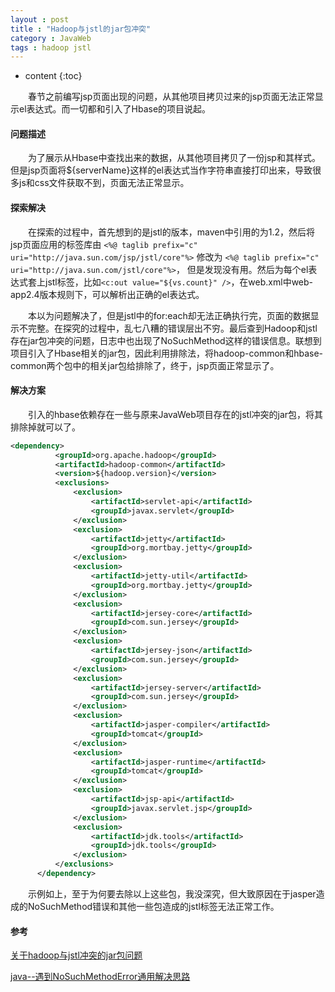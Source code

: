 ```yaml
---
layout : post
title : "Hadoop与jstl的jar包冲突"
category : JavaWeb
tags : hadoop jstl
---
```


* content
{:toc}

　　春节之前编写jsp页面出现的问题，从其他项目拷贝过来的jsp页面无法正常显示el表达式。而一切都和引入了Hbase的项目说起。









#### 问题描述

　　为了展示从Hbase中查找出来的数据，从其他项目拷贝了一份jsp和其样式。但是jsp页面将${serverName}这样的el表达式当作字符串直接打印出来，导致很多js和css文件获取不到，页面无法正常显示。

#### 探索解决

　　在探索的过程中，首先想到的是jstl的版本，maven中引用的为1.2，然后将jsp页面应用的标签库由
	```<%@ taglib prefix="c" uri="http://java.sun.com/jsp/jstl/core"%>```
	修改为
	```<%@ taglib prefix="c" uri="http://java.sun.com/jstl/core"%>```，
但是发现没有用。然后为每个el表达式套上jstl标签，比如```<c:out value="${vs.count}" />```，在web.xml中web-app2.4版本规则下，可以解析出正确的el表达式。

　　本以为问题解决了，但是jstl中的for:each却无法正确执行完，页面的数据显示不完整。在探究的过程中，乱七八糟的错误层出不穷。最后查到Hadoop和jstl存在jar包冲突的问题，日志中也出现了NoSuchMethod这样的错误信息。联想到项目引入了Hbase相关的jar包，因此利用排除法，将hadoop-common和hbase-common两个包中的相关jar包给排除了，终于，jsp页面正常显示了。

#### 解决方案

　　引入的hbase依赖存在一些与原来JavaWeb项目存在的jstl冲突的jar包，将其排除掉就可以了。

```xml
<dependency>
		  <groupId>org.apache.hadoop</groupId>
		  <artifactId>hadoop-common</artifactId>
		  <version>${hadoop.version}</version>
		  <exclusions>
			  <exclusion>
				  <artifactId>servlet-api</artifactId>
				  <groupId>javax.servlet</groupId>
			  </exclusion>
			  <exclusion>
				  <artifactId>jetty</artifactId>
				  <groupId>org.mortbay.jetty</groupId>
			  </exclusion>
			  <exclusion>
				  <artifactId>jetty-util</artifactId>
				  <groupId>org.mortbay.jetty</groupId>
			  </exclusion>
			  <exclusion>
				  <artifactId>jersey-core</artifactId>
				  <groupId>com.sun.jersey</groupId>
			  </exclusion>
			  <exclusion>
				  <artifactId>jersey-json</artifactId>
				  <groupId>com.sun.jersey</groupId>
			  </exclusion>
			  <exclusion>
				  <artifactId>jersey-server</artifactId>
				  <groupId>com.sun.jersey</groupId>
			  </exclusion>
			  <exclusion>
				  <artifactId>jasper-compiler</artifactId>
				  <groupId>tomcat</groupId>
			  </exclusion>
			  <exclusion>
				  <artifactId>jasper-runtime</artifactId>
				  <groupId>tomcat</groupId>
			  </exclusion>
			  <exclusion>
				  <artifactId>jsp-api</artifactId>
				  <groupId>javax.servlet.jsp</groupId>
			  </exclusion>
			  <exclusion>
				  <artifactId>jdk.tools</artifactId>
				  <groupId>jdk.tools</groupId>
			  </exclusion>
		  </exclusions>
	  </dependency>
```

　　示例如上，至于为何要去除以上这些包，我没深究，但大致原因在于jasper造成的NoSuchMethod错误和其他一些包造成的jstl标签无法正常工作。

#### 参考

[关于hadoop与jstl冲突的jar包问题](http://blog.csdn.net/xiao_jun_0820/article/details/54948017)

[java--遇到NoSuchMethodError通用解决思路](https://www.cnblogs.com/xiaoMzjm/p/4566672.html)